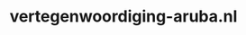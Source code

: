 ---
layout: post
title: "vertegenwoordiging-aruba.nl"
internal_url: "/dutchgov/vertegenwoordiging-aruba.nl.html"
subdomains_count: 2
all_subdomains_count: 2
urls_count: 2
ssl_rank: 0
http_rank: 75
url_link: /data/vertegenwoordiging-aruba.nl/urls.txt
all_subdomains_link: /data/vertegenwoordiging-aruba.nl/all_subdomains.txt
subdomains_link: /data/vertegenwoordiging-aruba.nl/subdomains.txt
categories: dutchgov
---